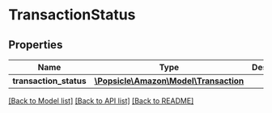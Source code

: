 # TransactionStatus

## Properties
Name | Type | Description | Notes
------------ | ------------- | ------------- | -------------
**transaction_status** | [**\Popsicle\Amazon\Model\Transaction**](Transaction.md) |  | [optional] 

[[Back to Model list]](../../README.md#documentation-for-models) [[Back to API list]](../../README.md#documentation-for-api-endpoints) [[Back to README]](../../README.md)

